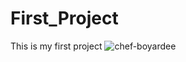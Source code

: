 # First_Project
This is my first project
![chef-boyardee](https://user-images.githubusercontent.com/108992152/181397009-54b03f3c-e34f-4a8b-96ab-cedcedf85f0d.jpg)
